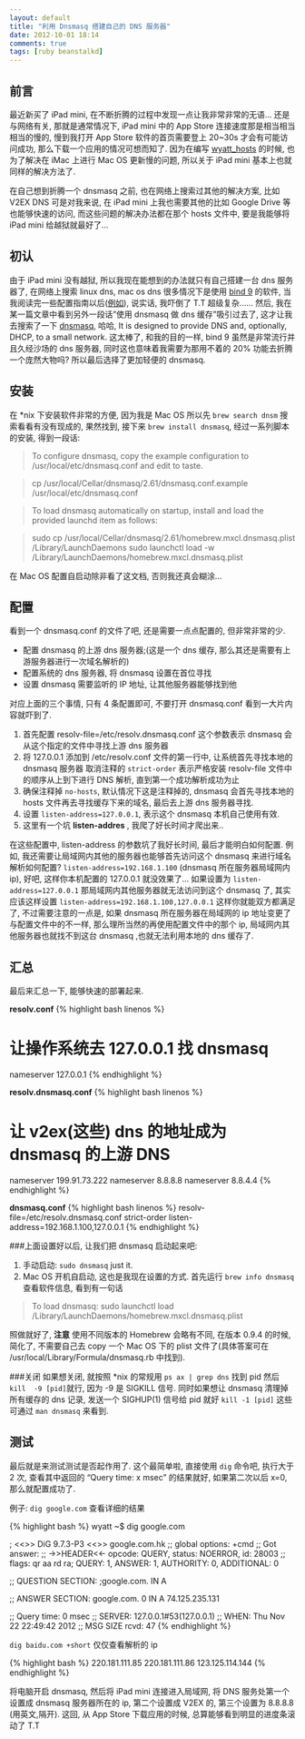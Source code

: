 ```yaml
---
layout: default
title: "利用 Dnsmasq 搭建自己的 DNS 服务器"
date: 2012-10-01 18:14
comments: true
tags: [ruby beanstalkd]
---
```

## 前言
最近新买了 iPad mini, 在不断折腾的过程中发现一点让我非常非常的无语… 还是与网络有关, 那就是通常情况下, iPad mini 中的 App Store 连接速度那是相当相当相当的慢的, 慢到我打开 App Store 软件的首页需要登上 20~30s 才会有可能访问成功, 那么下载一个应用的情况可想而知了. 因为在编写 [wyatt_hosts](l1) 的时候, 也为了解决在 iMac 上进行 Mac OS 更新慢的问题, 所以关于 iPad mini 基本上也就同样的解决方法了.

在自己想到折腾一个 dnsmasq 之前, 也在网络上搜索过其他的解决方案, 比如 V2EX DNS 可是对我来说, 在 iPad mini 上我也需要其他的比如 Google Drive 等也能够快速的访问, 而这些问题的解决办法都在那个 hosts 文件中, 要是我能够将 iPad mini 给越狱就最好了…

## 初认
由于 iPad mini 没有越狱, 所以我现在能想到的办法就只有自己搭建一台 dns 服务器了, 在网络上搜索 linux dns, mac os dns 很多情况下是使用 [bind 9](https://www.isc.org/software/bind) 的软件, 当我阅读完一些配置指南以后([例如](http://www.ubuntugeek.com/dns-server-setup-using-bind-in-ubuntu.html)), 说实话, 我吓倒了 T.T 超级复杂…… 然后, 我在某一篇文章中看到另外一段话”使用 dnsmasq 做 dns 缓存”吸引过去了, 这才让我去搜索了一下 [dnsmasq](http://www.thekelleys.org.uk/dnsmasq/doc.html), 哈哈, It is designed to provide DNS and, optionally, DHCP, to a small network. 这太棒了, 和我的目的一样, bind 9 虽然是非常流行并且久经沙场的 dns 服务器, 同时这也意味着我需要为那用不着的 20% 功能去折腾一个庞然大物吗? 所以最后选择了更加轻便的 dnsmasq.

## 安装
在 *nix 下安装软件非常的方便, 因为我是 Mac OS 所以先 `brew search dnsm` 搜索看看有没有现成的, 果然找到, 接下来 `brew install dnsmasq`, 经过一系列脚本的安装, 得到一段话:

> To configure dnsmasq, copy the example configuration to /usr/local/etc/dnsmasq.conf and edit to taste.

> cp /usr/local/Cellar/dnsmasq/2.61/dnsmasq.conf.example /usr/local/etc/dnsmasq.conf

> To load dnsmasq automatically on startup, install and load the provided launchd item as follows:

> sudo cp /usr/local/Cellar/dnsmasq/2.61/homebrew.mxcl.dnsmasq.plist /Library/LaunchDaemons sudo launchctl load -w /Library/LaunchDaemons/homebrew.mxcl.dnsmasq.plist

在 Mac OS 配置自启动除非看了这文档, 否则我还真会糊涂…


## 配置
看到一个 dnsmasq.conf 的文件了吧, 还是需要一点点配置的, 但非常非常的少.

* 配置 dnsmasq 的上游 dns 服务器;(这是一个 dns 缓存, 那么其还是需要有上游服务器进行一次域名解析的)
* 配置系统的 dns 服务器, 将 dnsmasq 设置在首位寻找
* 设置 dnsmasq 需要监听的 IP 地址, 让其他服务器能够找到他

对应上面的三个事情, 只有 4 条配置即可, 不要打开 dnsmasq.conf 看到一大片内容就吓到了.

1. 首先配置 resolv-file=/etc/resolv.dnsmasq.conf 这个参数表示 dnsmasq 会从这个指定的文件中寻找上游 dns 服务器
1. 将 127.0.0.1 添加到 /etc/resolv.conf 文件的第一行中, 让系统首先寻找本地的 dnsmasq 服务器
取消注释的 `strict-order` 表示严格安装 resolv-file 文件中的顺序从上到下进行 DNS 解析, 直到第一个成功解析成功为止
1. 确保注释掉 `no-hosts`, 默认情况下这是注释掉的, dnsmasq 会首先寻找本地的 hosts 文件再去寻找缓存下来的域名, 最后去上游 dns 服务器寻找.
1. 设置 `listen-address=127.0.0.1`, 表示这个 dnsmasq 本机自己使用有效.
1. 这里有一个坑 **listen-addres** , 我爬了好长时间才爬出来..


在这些配置中, listen-address 的参数坑了我好长时间, 最后才能明白如何配置. 例如, 我还需要让局域网内其他的服务器也能够首先访问这个 dnsmasq 来进行域名解析如何配置? `listen-address=192.168.1.100` (dnsmasq 所在服务器局域网内 ip), 好吧, 这样你本机配置的 127.0.0.1 就没效果了… 如果设置为 `listen-address=127.0.0.1` 那局域网内其他服务器就无法访问到这个 dnsmasq 了, 其实应该这样设置 `listen-address=192.168.1.100,127.0.0.1` 这样你就能双方都满足了, 不过需要注意的一点是, 如果 dnsmasq 所在服务器在局域网的 ip 地址变更了与配置文件中的不一样, 那么理所当然的再使用配置文件中的那个 ip, 局域网内其他服务器也就找不到这台 dnsmasq ,也就无法利用本地的 dns 缓存了.

## 汇总
最后来汇总一下, 能够快速的部署起来.

**resolv.conf**
{% highlight bash linenos %}
# 让操作系统去 127.0.0.1 找 dnsmasq
nameserver 127.0.0.1
{% endhighlight %}

**resolv.dnsmasq.conf**
{% highlight bash linenos %}
# 让 v2ex(这些) dns 的地址成为 dnsmasq 的上游 DNS
nameserver 199.91.73.222
nameserver 8.8.8.8
nameserver 8.8.4.4
{% endhighlight %}


**dnsmasq.conf**
{% highlight bash linenos %}
resolv-file=/etc/resolv.dnsmasq.conf
strict-order
listen-address=192.168.1.100,127.0.0.1
{% endhighlight %}


###上面设置好以后, 让我们把 dnsmasq 启动起来吧: 

1. 手动启动: `sudo dnsmasq` just it.
2. Mac OS 开机自启动, 这也是我现在设置的方式. 首先运行 `brew info dnsmasq` 查看软件信息, 看到有一句话 
> To load dnsmasq:
>   sudo launchctl load /Library/LaunchDaemons/homebrew.mxcl.dnsmasq.plist

照做就好了, **注意** 使用不同版本的 Homebrew 会略有不同, 在版本 0.9.4 的时候, 简化了, 不需要自己去 copy 一个 Mac OS 下的 plist 文件了(具体答案可在 /usr/local/Library/Formula/dnsmasq.rb 中找到).

###关闭
如果想关闭, 就按照 *nix 的常规用 `ps ax | grep dns` 找到 pid 然后 `kill  -9 [pid]`就行, 因为 -9 是 SIGKILL 信号. 同时如果想让 dnsmasq 清理掉所有缓存的 dns 记录, 发送一个 SIGHUP(1) 信号给 pid 就好 `kill -1 [pid]` 这些可通过 `man dnsmasq` 来看到.

## 测试
最后就是来测试测试是否起作用了. 这个最简单啦, 直接使用 `dig` 命令吧, 执行大于 2 次, 查看其中返回的 “Query time: x msec” 的结果就好, 如果第二次以后 x=0, 那么就配置成功了.

例子: `dig google.com` 查看详细的结果

{% highlight bash %}
wyatt ~$ dig google.com

; <<>> DiG 9.7.3-P3 <<>> google.com.hk
;; global options: +cmd
;; Got answer:
;; ->>HEADER<<- opcode: QUERY, status: NOERROR, id: 28003
;; flags: qr aa rd ra; QUERY: 1, ANSWER: 1, AUTHORITY: 0, ADDITIONAL: 0

;; QUESTION SECTION:
;google.com.          IN  A

;; ANSWER SECTION:
google.com.       0   IN  A   74.125.235.131

;; Query time: 0 msec
;; SERVER: 127.0.0.1#53(127.0.0.1)
;; WHEN: Thu Nov 22 22:49:42 2012
;; MSG SIZE  rcvd: 47
{% endhighlight %}


`dig baidu.com +short` 仅仅查看解析的 ip

{% highlight bash %}
220.181.111.85
220.181.111.86
123.125.114.144
{% endhighlight %}


将电脑开启 dnsmasq, 然后将 iPad mini 连接进入局域网, 将 DNS 服务处第一个设置成 dnsmasq 服务器所在的 ip, 第二个设置成 V2EX 的, 第三个设置为 8.8.8.8 (用英文,隔开). 这回, 从 App Store 下载应用的时候, 总算能够看到明显的进度条滚动了 T.T







[l1]:https://github.com/wppurking/wyatt_hosts